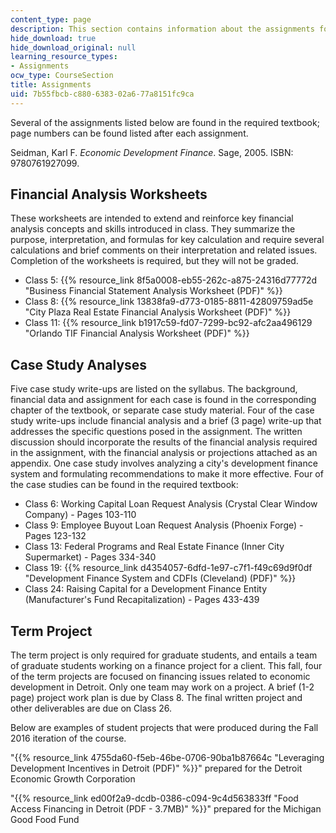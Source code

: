 ```yaml
---
content_type: page
description: This section contains information about the assignments for the course.
hide_download: true
hide_download_original: null
learning_resource_types:
- Assignments
ocw_type: CourseSection
title: Assignments
uid: 7b55fbcb-c880-6383-02a6-77a8151fc9ca
---
```


Several of the assignments listed below are found in the required textbook; page numbers can be found listed after each assignment.

Seidman, Karl F. _Economic Development Finance_. Sage, 2005. ISBN: 9780761927099.

Financial Analysis Worksheets
-----------------------------

These worksheets are intended to extend and reinforce key financial analysis concepts and skills introduced in class. They summarize the purpose, interpretation, and formulas for key calculation and require several calculations and brief comments on their interpretation and related issues. Completion of the worksheets is required, but they will not be graded.

*   Class 5: {{% resource_link 8f5a0008-eb55-262c-a875-24316d77772d "Business Financial Statement Analysis Worksheet (PDF)" %}}
*   Class 8: {{% resource_link 13838fa9-d773-0185-8811-42809759ad5e "City Plaza Real Estate Financial Analysis Worksheet (PDF)" %}}
*   Class 11: {{% resource_link b1917c59-fd07-7299-bc92-afc2aa496129 "Orlando TIF Financial Analysis Worksheet (PDF)" %}}

Case Study Analyses
-------------------

Five case study write-ups are listed on the syllabus. The background, financial data and assignment for each case is found in the corresponding chapter of the textbook, or separate case study material. Four of the case study write-ups include financial analysis and a brief (3 page) write-up that addresses the specific questions posed in the assignment. The written discussion should incorporate the results of the financial analysis required in the assignment, with the financial analysis or projections attached as an appendix. One case study involves analyzing a city's development finance system and formulating recommendations to make it more effective. Four of the case studies can be found in the required textbook:

*   Class 6: Working Capital Loan Request Analysis (Crystal Clear Window Company) - Pages 103-110
*   Class 9: Employee Buyout Loan Request Analysis (Phoenix Forge) - Pages 123-132
*   Class 13: Federal Programs and Real Estate Finance (Inner City Supermarket) - Pages 334-340
*   Class 19: {{% resource_link d4354057-6dfd-1e97-c7f1-f49c69d9f0df "Development Finance System and CDFIs (Cleveland) (PDF)" %}}
*   Class 24: Raising Capital for a Development Finance Entity (Manufacturer's Fund Recapitalization) - Pages 433-439

Term Project
------------

The term project is only required for graduate students, and entails a team of graduate students working on a finance project for a client. This fall, four of the term projects are focused on financing issues related to economic development in Detroit. Only one team may work on a project. A brief (1-2 page) project work plan is due by Class 8. The final written project and other deliverables are due on Class 26.

Below are examples of student projects that were produced during the Fall 2016 iteration of the course.

"{{% resource_link 4755da60-f5eb-46be-0706-90ba1b87664c "Leveraging Development Incentives in Detroit (PDF)" %}}" prepared for the Detroit Economic Growth Corporation

"{{% resource_link ed00f2a9-dcdb-0386-c094-9c4d563833ff "Food Access Financing in Detroit (PDF - 3.7MB)" %}}" prepared for the Michigan Good Food Fund